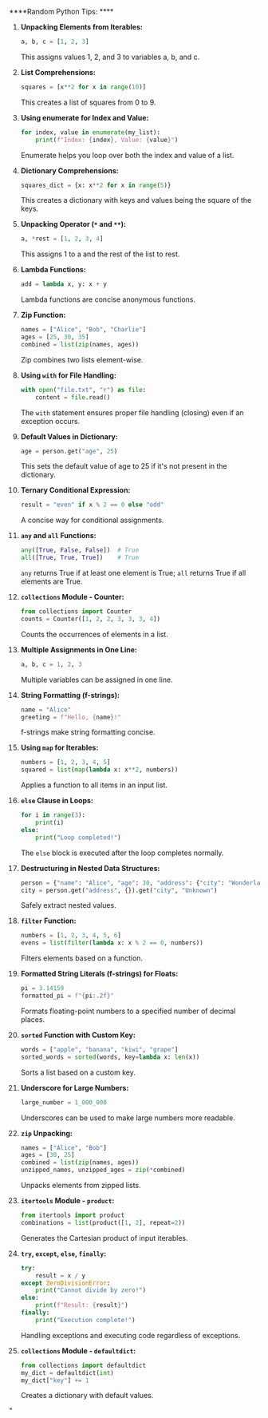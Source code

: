 ****Random Python Tips: ****

1. **Unpacking Elements from Iterables:**
   ```python
   a, b, c = [1, 2, 3]
   ```

   This assigns values 1, 2, and 3 to variables a, b, and c.

2. **List Comprehensions:**
   ```python
   squares = [x**2 for x in range(10)]
   ```

   This creates a list of squares from 0 to 9.

3. **Using enumerate for Index and Value:**
   ```python
   for index, value in enumerate(my_list):
       print(f"Index: {index}, Value: {value}")
   ```

   Enumerate helps you loop over both the index and value of a list.

4. **Dictionary Comprehensions:**
   ```python
   squares_dict = {x: x**2 for x in range(5)}
   ```

   This creates a dictionary with keys and values being the square of the keys.

5. **Unpacking Operator (`*` and `**`):**
   ```python
   a, *rest = [1, 2, 3, 4]
   ```

   This assigns 1 to a and the rest of the list to rest.

6. **Lambda Functions:**
   ```python
   add = lambda x, y: x + y
   ```

   Lambda functions are concise anonymous functions.

7. **Zip Function:**
   ```python
   names = ["Alice", "Bob", "Charlie"]
   ages = [25, 30, 35]
   combined = list(zip(names, ages))
   ```

   Zip combines two lists element-wise.

8. **Using `with` for File Handling:**
   ```python
   with open("file.txt", "r") as file:
       content = file.read()
   ```

   The `with` statement ensures proper file handling (closing) even if an exception occurs.


9. **Default Values in Dictionary:**
   ```python
   age = person.get("age", 25)
   ```

   This sets the default value of age to 25 if it's not present in the dictionary.

10. **Ternary Conditional Expression:**
    ```python
    result = "even" if x % 2 == 0 else "odd"
    ```

    A concise way for conditional assignments.

11. **`any` and `all` Functions:**
    ```python
    any([True, False, False])  # True
    all([True, True, True])    # True
    ```

    `any` returns True if at least one element is True; `all` returns True if all elements are True.

12. **`collections` Module - Counter:**
    ```python
    from collections import Counter
    counts = Counter([1, 2, 2, 3, 3, 3, 4])
    ```

    Counts the occurrences of elements in a list.

13. **Multiple Assignments in One Line:**
    ```python
    a, b, c = 1, 2, 3
    ```

    Multiple variables can be assigned in one line.

14. **String Formatting (f-strings):**
    ```python
    name = "Alice"
    greeting = f"Hello, {name}!"
    ```

    f-strings make string formatting concise.

15. **Using `map` for Iterables:**
    ```python
    numbers = [1, 2, 3, 4, 5]
    squared = list(map(lambda x: x**2, numbers))
    ```

    Applies a function to all items in an input list.

16. **`else` Clause in Loops:**
    ```python
    for i in range(3):
        print(i)
    else:
        print("Loop completed!")
    ```

    The `else` block is executed after the loop completes normally.

17. **Destructuring in Nested Data Structures:**
    ```python
    person = {"name": "Alice", "age": 30, "address": {"city": "Wonderland", "zip": "12345"}}
    city = person.get("address", {}).get("city", "Unknown")
    ```

    Safely extract nested values.

18. **`filter` Function:**
    ```python
    numbers = [1, 2, 3, 4, 5, 6]
    evens = list(filter(lambda x: x % 2 == 0, numbers))
    ```

    Filters elements based on a function.

19. **Formatted String Literals (f-strings) for Floats:**
    ```python
    pi = 3.14159
    formatted_pi = f"{pi:.2f}"
    ```

    Formats floating-point numbers to a specified number of decimal places.

20. **`sorted` Function with Custom Key:**
    ```python
    words = ["apple", "banana", "kiwi", "grape"]
    sorted_words = sorted(words, key=lambda x: len(x))
    ```

    Sorts a list based on a custom key.

21. **Underscore for Large Numbers:**
    ```python
    large_number = 1_000_000
    ```

    Underscores can be used to make large numbers more readable.

22. **`zip` Unpacking:**
    ```python
    names = ["Alice", "Bob"]
    ages = [30, 25]
    combined = list(zip(names, ages))
    unzipped_names, unzipped_ages = zip(*combined)
    ```

    Unpacks elements from zipped lists.

23. **`itertools` Module - `product`:**
    ```python
    from itertools import product
    combinations = list(product([1, 2], repeat=2))
    ```

    Generates the Cartesian product of input iterables.

24. **`try`, `except`, `else`, `finally`:**
    ```python
    try:
        result = x / y
    except ZeroDivisionError:
        print("Cannot divide by zero!")
    else:
        print(f"Result: {result}")
    finally:
        print("Execution complete!")
    ```

    Handling exceptions and executing code regardless of exceptions.

25. **`collections` Module - `defaultdict`:**
    ```python
    from collections import defaultdict
    my_dict = defaultdict(int)
    my_dict["key"] += 1
    ```

    Creates a dictionary with default values.

"
